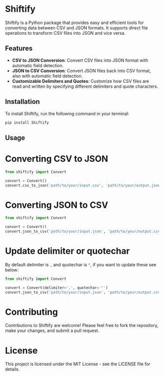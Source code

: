 # Shiftify

Shiftify is a Python package that provides easy and efficient tools for converting data between CSV and JSON formats. It supports direct file operations to transform CSV files into JSON and vice versa.

## Features

- **CSV to JSON Conversion**: Convert CSV files into JSON format with automatic field detection.
- **JSON to CSV Conversion**: Convert JSON files back into CSV format, also with automatic field detection.
- **Customizable Delimiters and Quotes**: Customize how CSV files are read and written by specifying different delimiters and quote characters.


## Installation

To install Shiftify, run the following command in your terminal:

```bash
pip install Shiftify
```

## Usage

# Converting CSV to JSON
```python
from shiftify import Convert

convert = Convert()
convert.csv_to_json('path/to/your/input.csv', 'path/to/your/output.json')
```
# Converting JSON to CSV
```python
from shiftify import Convert

convert = Convert()
convert.json_to_csv('path/to/your/input.json', 'path/to/your/output.csv')
```
# Update delimiter or quotechar

By default delimiter is `,` and quotechar is `"`, if you want to update these see below:
```python
from shiftify import Convert

convert = Convert(delimiter=',', quotechar='"')
convert.json_to_csv('path/to/your/input.json', 'path/to/your/output.csv')
```

# Contributing
Contributions to Shiftify are welcome! Please feel free to fork the repository, make your changes, and submit a pull request.

# License
This project is licensed under the MIT License - see the LICENSE file for details.